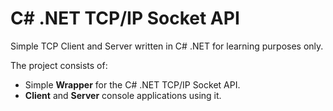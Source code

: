 # C# .NET TCP/IP Socket API

Simple TCP Client and Server written in C# .NET for learning purposes only.

The project consists of:
- Simple **Wrapper** for the C# .NET TCP/IP Socket API.
- **Client** and **Server** console applications using it.